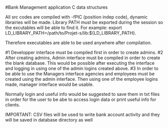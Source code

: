 #Bank Management application C data structures

All src codes are compiled with -fPIC (position indep code), dynamic librairies will be made. Library PATH must be exported during the session so the excutables will be able to find it. For example: export LD_LIBRARY_PATH=/path/to/Projet-s/lib:${LD_LIBRARY_PATH}.

Therefore executables are able to be used anywhere after compilation.

#1 Developper interface must be compiled first in order to create admins.
#2 After creating admins, Admin interface must be compiled in order to create the blank database. This would be possible after executing the interface and logging in using one of the admin logins created above.
#3 In order to be able to use the Managers interface agencies and employees must be created using the admin interface. Then using one of the employee logins made, manager interface would be usable.

Normally login and useful info would be suggested to save them in txt files in order for the user to be abe to access login data or print useful info for clients.

IMPORTANT: CSV files will be used to write bank account activity and they will be saved in database directory as well
